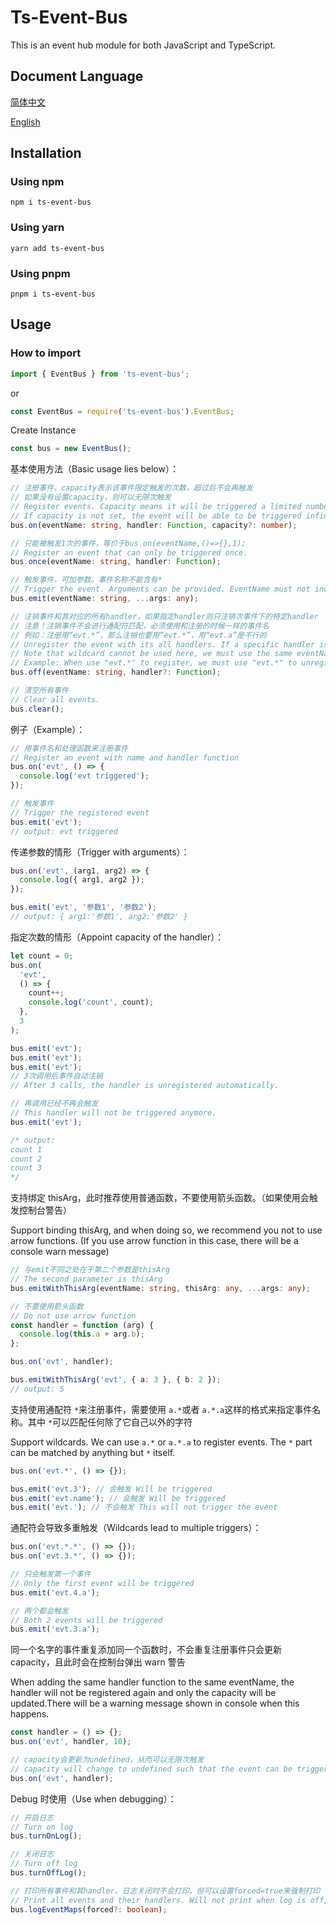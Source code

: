 # Ts-Event-Bus

This is an event hub module for both JavaScript and TypeScript.

## Document Language

[简体中文](../README.md)

[English](README_en.md)

## Installation

### Using npm

```shell
npm i ts-event-bus
```

### Using yarn

```shell
yarn add ts-event-bus
```

### Using pnpm

```shell
pnpm i ts-event-bus
```

## Usage

### How to import

```typescript
import { EventBus } from 'ts-event-bus';
```

or

```typescript
const EventBus = require('ts-event-bus').EventBus;
```

Create Instance

```typescript
const bus = new EventBus();
```

基本使用方法（Basic usage lies below）：

```typescript
// 注册事件，capacity表示该事件限定触发的次数，超过后不会再触发
// 如果没有设置capacity，则可以无限次触发
// Register events. Capacity means it will be triggered a limited number of times.
// If capacity is not set, the event will be able to be triggered infinite times.
bus.on(eventName: string, handler: Function, capacity?: number);

// 只能被触发1次的事件，等价于bus.on(eventName,()=>{},1);
// Register an event that can only be triggered once.
bus.once(eventName: string, handler: Function);

// 触发事件，可加参数。事件名称不能含有*
// Trigger the event. Arguments can be provided. EventName must not include *
bus.emit(eventName: string, ...args: any);

// 注销事件和其对应的所有handler，如果指定handler则只注销次事件下的特定handler
// 注意！注销事件不会进行通配符匹配，必须使用和注册的时候一样的事件名
// 例如：注册用“evt.*”，那么注销也要用“evt.*”，用“evt.a”是不行的
// Unregister the event with its all handlers. If a specific handler is given, it will be unregistered.
// Note that wildcard cannot be used here, we must use the same eventName as the event was registered.
// Example: When use "evt.*" to register, we must use "evt.*" to unregister it. Using "evt.a" will not work.
bus.off(eventName: string, handler?: Function);

// 清空所有事件
// Clear all events.
bus.clear();
```

例子（Example）：

```typescript
// 用事件名和处理函数来注册事件
// Register an event with name and handler function
bus.on('evt', () => {
  console.log('evt triggered');
});

// 触发事件
// Trigger the registered event
bus.emit('evt');
// output: evt triggered
```

传递参数的情形（Trigger with arguments）：

```typescript
bus.on('evt', (arg1, arg2) => {
  console.log({ arg1, arg2 });
});

bus.emit('evt', '参数1', '参数2');
// output: { arg1:'参数1', arg2:'参数2' }
```

指定次数的情形（Appoint capacity of the handler）：

```typescript
let count = 0;
bus.on(
  'evt',
  () => {
    count++;
    console.log('count', count);
  },
  3
);

bus.emit('evt');
bus.emit('evt');
bus.emit('evt');
// 3次调用后事件自动注销
// After 3 calls, the handler is unregistered automatically.

// 再调用已经不再会触发
// This handler will not be triggered anymore.
bus.emit('evt');

/* output:
count 1
count 2
count 3
*/
```

支持绑定 thisArg，此时推荐使用普通函数，不要使用箭头函数。（如果使用会触发控制台警告）

Support binding thisArg, and when doing so, we recommend you not to use arrow functions. (If you use arrow function in this case, there will be a console warn message)

```typescript
// 与emit不同之处在于第二个参数是thisArg
// The second parameter is thisArg
bus.emitWithThisArg(eventName: string, thisArg: any, ...args: any);
```

```typescript
// 不要使用箭头函数
// Do not use arrow function
const handler = function (arg) {
  console.log(this.a + arg.b);
};

bus.on('evt', handler);

bus.emitWithThisArg('evt', { a: 3 }, { b: 2 });
// output: 5
```

支持使用通配符 `*`来注册事件，需要使用 `a.*`或者 `a.*.a`这样的格式来指定事件名称。其中 `*`可以匹配任何除了它自己以外的字符

Support wildcards. We can use `a.*` or `a.*.a` to register events. The `*` part can be matched by anything but `*` itself.

```typescript
bus.on('evt.*', () => {});

bus.emit('evt.3'); // 会触发 Will be triggered
bus.emit('evt.name'); // 会触发 Will be triggered
bus.emit('evt.'); // 不会触发 This will not trigger the event
```

通配符会导致多重触发（Wildcards lead to multiple triggers）：

```typescript
bus.on('evt.*.*', () => {});
bus.on('evt.3.*', () => {});

// 只会触发第一个事件
// Only the first event will be triggered
bus.emit('evt.4.a');

// 两个都会触发
// Both 2 events will be triggered
bus.emit('evt.3.a');
```

同一个名字的事件重复添加同一个函数时，不会重复注册事件只会更新 capacity，且此时会在控制台弹出 warn 警告

When adding the same handler function to the same eventName, the handler will not be registered again and only the capacity will be updated.There will be a warning message shown in console when this happens.

```typescript
const handler = () => {};
bus.on('evt', handler, 10);

// capacity会更新为undefined，从而可以无限次触发
// capacity will change to undefined such that the event can be triggered infinite times.
bus.on('evt', handler);
```

Debug 时使用（Use when debugging）：

```typescript
// 开启日志
// Turn on log
bus.turnOnLog();

// 关闭日志
// Turn off log
bus.turnOffLog();

// 打印所有事件和其handler。日志关闭时不会打印，但可以设置forced=true来强制打印
// Print all events and their handlers. Will not print when log is off, but can be forced by letting forced = true.
bus.logEventMaps(forced?: boolean);
```
